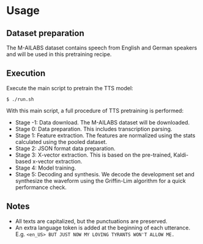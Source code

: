 # Usage

## Dataset preparation

The M-AILABS dataset contains speech from English and German speakers and will be used in this pretraining recipe.

## Execution

Execute the main script to pretrain the TTS model:

```
$ ./run.sh
```

With this main script, a full procedure of TTS pretraining is performed:

- Stage -1: Data download. The M-AILABS dataset will be downloaded.
- Stage 0: Data preparation. This includes transcription parsing.
- Stage 1: Feature extraction. The features are normalized using the stats calculated using the pooled dataset.
- Stage 2: JSON format data preparation.
- Stage 3: X-vector extraction. This is based on the pre-trained, Kaldi-based x-vector extraction.
- Stage 4: Model training.
- Stage 5: Decoding and synthesis. We decode the development set and synthesize the waveform using the Griffin-Lim algorithm for a quick performance check.

## Notes

- All texts are capitalized, but the punctuations are preserved.
- An extra language token is added at the beginning of each utterance. E.g. `<en_US> BUT JUST NOW MY LOVING TYRANTS WON'T ALLOW ME.`
